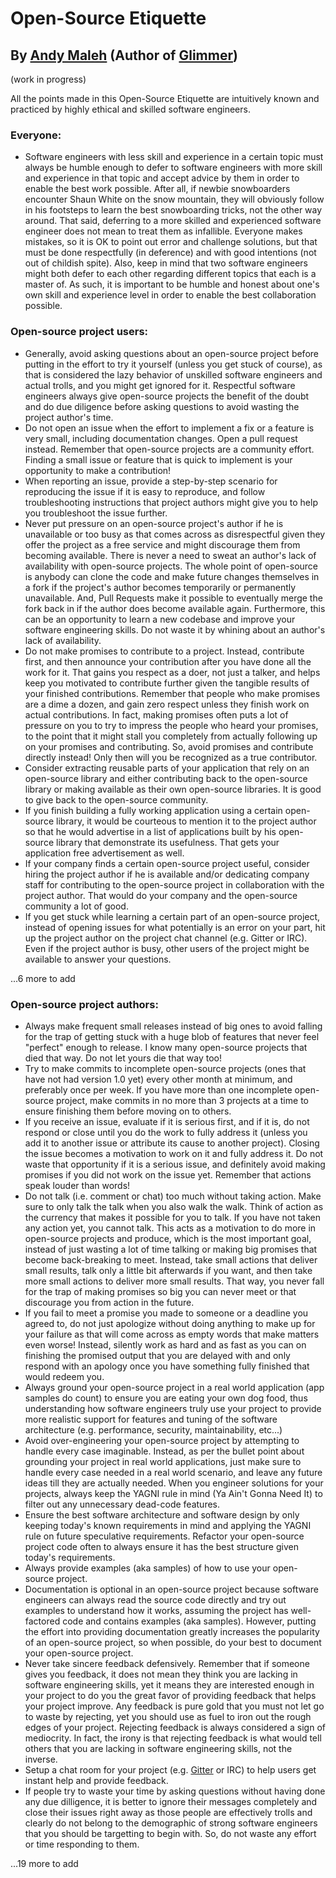 # Open-Source Etiquette
## By [Andy Maleh](https://github.com/AndyObtiva) (Author of [Glimmer](https://github.com/AndyObtiva/glimmer))

(work in progress)

All the points made in this Open-Source Etiquette are intuitively known and practiced by highly ethical and skilled software engineers.

### Everyone:

- Software engineers with less skill and experience in a certain topic must always be humble enough to defer to software engineers with more skill and experience in that topic and accept advice by them in order to enable the best work possible. After all, if newbie snowboarders encounter Shaun White on the snow mountain, they will obviously follow in his footsteps to learn the best snowboarding tricks, not the other way around. That said, deferring to a more skilled and experienced software engineer does not mean to treat them as infallible. Everyone makes mistakes, so it is OK to point out error and challenge solutions, but that must be done respectfully (in deference) and with good intentions (not out of childish spite). Also, keep in mind that two software engineers might both defer to each other regarding different topics that each is a master of. As such, it is important to be humble and honest about one's own skill and experience level in order to enable the best collaboration possible.

### Open-source project users:

- Generally, avoid asking questions about an open-source project before putting in the effort to try it yourself (unless you get stuck of course), as that is considered the lazy behavior of unskilled software engineers and actual trolls, and you might get ignored for it. Respectful software engineers always give open-source projects the benefit of the doubt and do due diligence before asking questions to avoid wasting the project author's time.
- Do not open an issue when the effort to implement a fix or a feature is very small, including documentation changes. Open a pull request instead. Remember that open-source projects are a community effort. Finding a small issue or feature that is quick to implement is your opportunity to make a contribution!
- When reporting an issue, provide a step-by-step scenario for reproducing the issue if it is easy to reproduce, and follow troubleshooting instructions that project authors might give you to help you troubleshoot the issue further.
- Never put pressure on an open-source project's author if he is unavailable or too busy as that comes across as disrespectful given they offer the project as a free service and might discourage them from becoming available. There is never a need to sweat an author's lack of availability with open-source projects. The whole point of open-source is anybody can clone the code and make future changes themselves in a fork if the project's author becomes temporarily or permanently unavailable. And, Pull Requests make it possible to eventually merge the fork back in if the author does become available again. Furthermore, this can be an opportunity to learn a new codebase and improve your software engineering skills. Do not waste it by whining about an author's lack of availability.
- Do not make promises to contribute to a project. Instead, contribute first, and then announce your contribution after you have done all the work for it. That gains you respect as a doer, not just a talker, and helps keep you motivated to contribute further given the tangible results of your finished contributions. Remember that people who make promises are a dime a dozen, and gain zero respect unless they finish work on actual contributions. In fact, making promises often puts a lot of pressure on you to try to impress the people who heard your promises, to the point that it might stall you completely from actually following up on your promises and contributing. So, avoid promises and contribute directly instead! Only then will you be recognized as a true contributor.
- Consider extracting reusable parts of your application that rely on an open-source library and either contributing back to the open-source library or making available as their own open-source libraries. It is good to give back to the open-source community.
- If you finish building a fully working application using a certain open-source library, it would be courteous to mention it to the project author so that he would advertise in a list of applications built by his open-source library that demonstrate its usefulness. That gets your application free advertisement as well.
- If your company finds a certain open-source project useful, consider hiring the project author if he is available and/or dedicating company staff for contributing to the open-source project in collaboration with the project author. That would do your company and the open-source community a lot of good.
- If you get stuck while learning a certain part of an open-source project, instead of opening issues for what potentially is an error on your part, hit up the project author on the project chat channel (e.g. Gitter or IRC). Even if the project author is busy, other users of the project might be available to answer your questions.

...6 more to add

### Open-source project authors:

- Always make frequent small releases instead of big ones to avoid falling for the trap of getting stuck with a huge blob of features that never feel "perfect" enough to release. I know many open-source projects that died that way. Do not let yours die that way too!
- Try to make commits to incomplete open-source projects (ones that have not had version 1.0 yet) every other month at minimum, and preferably once per week. If you have more than one incomplete open-source project, make commits in no more than 3 projects at a time to ensure finishing them before moving on to others.
- If you receive an issue, evaluate if it is serious first, and if it is, do not respond or close until you do the work to fully address it (unless you add it to another issue or attribute its cause to another project). Closing the issue becomes a motivation to work on it and fully address it. Do not waste that opportunity if it is a serious issue, and definitely avoid making promises if you did not work on the issue yet. Remember that actions speak louder than words!
- Do not talk (i.e. comment or chat) too much without taking action. Make sure to only talk the talk when you also walk the walk. Think of action as the currency that makes it possible for you to talk. If you have not taken any action yet, you cannot talk. This acts as a motivation to do more in open-source projects and produce, which is the most important goal, instead of just wasting a lot of time talking or making big promises that become back-breaking to meet. Instead, take small actions that deliver small results, talk only a little bit afterwards if you want, and then take more small actions to deliver more small results. That way, you never fall for the trap of making promises so big you can never meet or that discourage you from action in the future.
- If you fail to meet a promise you made to someone or a deadline you agreed to, do not just apologize without doing anything to make up for your failure as that will come across as empty words that make matters even worse! Instead, silently work as hard and as fast as you can on finishing the promised output that you are delayed with and only respond with an apology once you have something fully finished that would redeem you.
- Always ground your open-source project in a real world application (app samples do count) to ensure you are eating your own dog food, thus understanding how software engineers truly use your project to provide more realistic support for features and tuning of the software architecture (e.g. performance, security, maintainability, etc...)
- Avoid over-engineering your open-source project by attempting to handle every case imaginable. Instead, as per the bullet point about grounding your project in real world applications, just make sure to handle every case needed in a real world scenario, and leave any future ideas till they are actually needed. When you engineer solutions for your projects, always keep the YAGNI rule in mind (Ya Ain't Gonna Need It) to filter out any unnecessary dead-code features.
- Ensure the best software architecture and software design by only keeping today's known requirements in mind and applying the YAGNI rule on future speculative requirements. Refactor your open-source project code often to always ensure it has the best structure given today's requirements.
- Always provide examples (aka samples) of how to use your open-source project. 
- Documentation is optional in an open-source project because software engineers can always read the source code directly and try out examples to understand how it works, assuming the project has well-factored code and contains examples (aka samples). However, putting the effort into providing documentation greatly increases the popularity of an open-source project, so when possible, do your best to document your open-source project.
- Never take sincere feedback defensively. Remember that if someone gives you feedback, it does not mean they think you are lacking in software engineering skills, yet it means they are interested enough in your project to do you the great favor of providing feedback that helps your project improve. Any feedback is pure gold that you must not let go to waste by rejecting, yet you should use as fuel to iron out the rough edges of your project. Rejecting feedback is always considered a sign of mediocrity. In fact, the irony is that rejecting feedback is what would tell others that you are lacking in software engineering skills, not the inverse.
- Setup a chat room for your project (e.g. [Gitter](https://gitter.im/) or IRC) to help users get instant help and provide feedback.
- If people try to waste your time by asking questions without having done any due dilligence, it is better to ignore their messages completely and close their issues right away as those people are effectively trolls and clearly do not belong to the demographic of strong software engineers that you should be targetting to begin with. So, do not waste any effort or time responding to them.

...19 more to add
